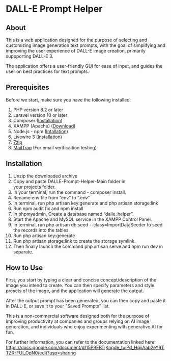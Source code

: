 # DALL-E Prompt Helper

## About

This is a web application designed for the purpose of selecting and customizing image generation text prompts, with the goal of simplifying and improving the user experience of DALL-E image creation, primarily suppporting DALL-E 3.

The application offers a user-friendly GUI for ease of input, and guides the user on best practices for text prompts.

## Prerequisites

Before we start, make sure you have the following installed:
1. PHP version 8.2 or later
2. Laravel version 10 or later
3. Composer ([Installation](https://getcomposer.org/download/))
4. XAMPP (Apache) ([Download](https://www.apachefriends.org/download.html))
5. Node.js - npm ([Intallation](https://nodejs.org/en/download/package-manager))
6. Livewire 3 ([Installation](https://livewire.laravel.com/docs/installation))
7. [7zip](https://www.7-zip.org/download.html)
8. [MailTrap](https://mailtrap.io/home) (For email verificaition testing)

## Installation

1. Unzip the downloaded archive
2. Copy and paste DALLE-Prompt-Helper-Main folder in your projects folder. 
3. In your terminal, run the command - composer install.
4. Rename env file from “env” to “.env”
5. In terminal, run php artisan key:generate and php artisan storage:link
6. Run npm audit fix and npm install
7. In phpmyadmin, Create a database named “dalle_helper”.
8. Start the Apache and MySQL service in the XAMPP Control Panel.
9. In terminal, run php artisan db:seed --class=ImportDataSeeder to seed the records into the tables. 
10. Run php artisan key:generate
11. Run php artisan storage:link to create the storage symlink.
12. Then finally launch the command php artisan serve and npm run dev in separate.

## How to Use

First, you start by typing a clear and concise concept/description of the image you intend to create. You can then specify parameters and style presets of the image, and the application will generate the output.

After the output prompt has been generated, you can then copy and paste it in DALL-E, or save it to your "Saved Prompts" list.

This is a non-commercial software designed both for the purpose of improving productivity at companies and groups relying on AI image generation, and individuals who enjoy experimenting with generative AI for fun.

For further information, you can refer to the documentation linked here: https://docs.google.com/document/d/15P9EBTjKnpde_tuiPd_HqiiAab2eY9TTZR-FUI_OpN0/edit?usp=sharing
